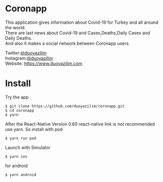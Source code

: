 # Coronapp

This application gives information about Covid-19 for Turkey and all around the world. <br />
There are last news about Covid-19 and Cases,Deaths,Daily Cases and Daily Deaths. <br />
And also it makes a social network between Coronapp users. <br />

Twitter:[@duoyazilim](https://www.twitter.com/duoyazilim) <br />
Instagram:[@duoyazilim](https://www.instagram.com/duoyazilim) <br />
Website: https://www.duoyazilim.com


# Install
Try the app

```
$ git clone https://github.com/duoyazilim/coronapp.git
$ cd coronapp
$ yarn

```
After the React-Native Version 0.60 react-native link is not recommended use yarn. So install with pod
```
$ yarn run pod
```
Launch with Simulator

```
$ yarn ios
```
for android
```
$ yarn android
```
